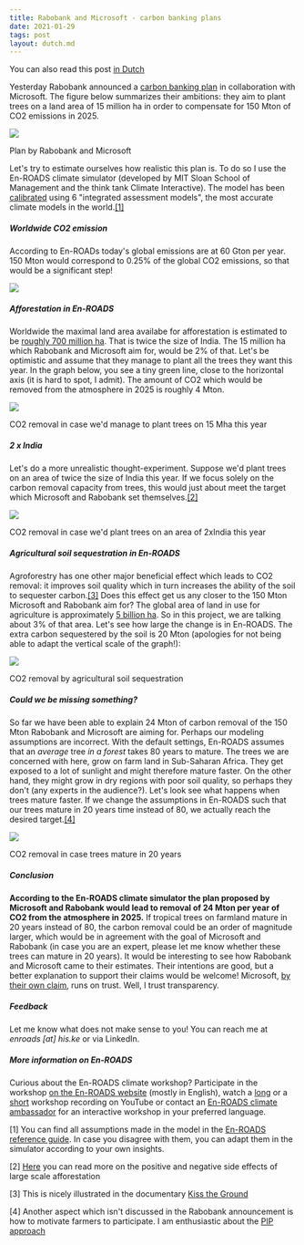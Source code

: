 ```yaml
---
title: Rabobank and Microsoft - carbon banking plans
date: 2021-01-29
tags: post
layout: dutch.md
---
```


You can also read this post [in Dutch](/posts/rabobank-en-microsoft-carbon-banking/)

Yesterday Rabobank announced a [carbon banking plan](https://www.rabobank.com/en/press/search/2021/20210129-rabobank-to-announce-initiative-to-tackle-global-co2-challenge-while-enhancing-farmers-businesses.html?utm_medium=RSS) in collaboration with Microsoft. The figure below summarizes their ambitions: they aim to plant trees on a land area of 15 million ha in order to compensate for 150 Mton of CO2 emissions in 2025.

![](https://hiskeoverweg.files.wordpress.com/2021/01/image952.png?w=1024)

Plan by Rabobank and Microsoft

Let's try to estimate ourselves how realistic this plan is. To do so I use the En-ROADS climate simulator (developed by MIT Sloan School of Management and the think tank Climate Interactive). The model has been [calibrated](https://youtu.be/M2zUFuXmhDs) using 6 "integrated assessment models", the most accurate climate models in the world.[\[1\]](#footnote1)

##### Worldwide CO2 emission

According to En-ROADs today's global emissions are at 60 Gton per year. 150 Mton would correspond to 0.25% of the global CO2 emissions, so that would be a significant step!

![](https://hiskeoverweg.files.wordpress.com/2021/01/business_as_usual.png?w=969)

##### Afforestation in En-ROADS

Worldwide the maximal land area availabe for afforestation is estimated to be [roughly 700 million ha](https://science.sciencemag.org/content/365/6448/76). That is twice the size of India. The 15 million ha which Rabobank and Microsoft aim for, would be 2% of that. Let's be optimistic and assume that they manage to plant all the trees they want this year. In the graph below, you see a tiny green line, close to the horizontal axis (it is hard to spot, I admit). The amount of CO2 which would be removed from the atmosphere in 2025 is roughly 4 Mton.

![](https://hiskeoverweg.files.wordpress.com/2021/01/bos.png?w=684)

CO2 removal in case we'd manage to plant trees on 15 Mha this year

##### 2 x India

Let's do a more unrealistic thought-experiment. Suppose we'd plant trees on an area of twice the size of India this year. If we focus solely on the carbon removal capacity from trees, this would just about meet the target which Microsoft and Rabobank set themselves.[\[2\]](#footnote2)

![](https://hiskeoverweg.files.wordpress.com/2021/01/bos2.png?w=691)

CO2 removal in case we'd plant trees on an area of 2xIndia this year

##### Agricultural soil sequestration in En-ROADS

Agroforestry has one other major beneficial effect which leads to CO2 removal: it improves soil quality which in turn increases the ability of the soil to sequester carbon.[\[3\]](#footnote3) Does this effect get us any closer to the 150 Mton Microsoft and Rabobank aim for? The global area of land in use for agriculture is approximately [5 billion ha](http://www.fao.org/sustainability/news/detail/en/c/1274219/). So in this project, we are talking about 3% of that area. Let's see how large the change is in En-ROADS. The extra carbon sequestered by the soil is 20 Mton (apologies for not being able to adapt the vertical scale of the graph!):

![](https://hiskeoverweg.files.wordpress.com/2021/01/soil-1.png?w=679)

CO2 removal by agricultural soil sequestration

##### Could we be missing something?

So far we have been able to explain 24 Mton of carbon removal of the 150 Mton Rabobank and Microsoft are aiming for. Perhaps our modeling assumptions are incorrect. With the default settings, En-ROADS assumes that an _average_ tree _in a forest_ takes 80 years to mature. The trees we are concerned with here, grow on farm land in Sub-Saharan Africa. They get exposed to a lot of sunlight and might therefore mature faster. On the other hand, they might grow in dry regions with poor soil quality, so perhaps they don't (any experts in the audience?). Let's look see what happens when trees mature faster. If we change the assumptions in En-ROADS such that our trees mature in 20 years time instead of 80, we actually reach the desired target.[\[4\]](#footnote4)

![](https://hiskeoverweg.files.wordpress.com/2021/01/fast_trees-1.png?w=673)

CO2 removal in case trees mature in 20 years

##### Conclusion

**According to the En-ROADS climate simulator the plan proposed by Microsoft and Rabobank would lead to removal of 24 Mton per year of CO2 from the atmosphere in 2025.** If tropical trees on farmland mature in 20 years instead of 80, the carbon removal could be an order of magnitude larger, which would be in agreement with the goal of Microsoft and Rabobank (in case you are an expert, please let me know whether these trees can mature in 20 years). It would be interesting to see how Rabobank and Microsoft came to their estimates. Their intentions are good, but a better explanation to support their claims would be welcome! Microsoft, [by their own claim](https://www.microsoft.com/en-us/legal/compliance/integrity), runs on trust. Well, I trust transparency.

##### Feedback

Let me know what does not make sense to you! You can reach me at _enroads \[at\] his.ke_ or via LinkedIn.

##### More information on En-ROADS

Curious about the En-ROADS climate workshop? Participate in the workshop [on the En-ROADS website](https://www.climateinteractive.org/get-involved/webinars/) (mostly in English), watch a [long](https://www.youtube.com/watch?v=R9W_KEXNzm4&t=0s) or a [short](https://www.youtube.com/watch?v=u5mrnkOJdso) workshop recording on YouTube or contact an [En-ROADS climate ambassador](https://www.climateinteractive.org/tools/en-roads/climate-ambassadors/) for an interactive workshop in your preferred language.

\[1\] You can find all assumptions made in the model in the [En-ROADS reference guide](https://img.climateinteractive.org/wp-content/uploads/2021/01/En-ROADS_Reference_Guide_012221.pdf). In case you disagree with them, you can adapt them in the simulator according to your own insights.

\[2\] [Here](https://docs.climateinteractive.org/projects/en-roads/en/latest/guide/afforestation.html) you can read more on the positive and negative side effects of large scale afforestation

\[3\] This is nicely illustrated in the documentary [Kiss the Ground](https://kisstheground.com/)

\[4\] Another aspect which isn't discussed in the Rabobank announcement is how to motivate farmers to participate. I am enthusiastic about the [PIP approach](https://www.wur.nl/en/Research-Results/Research-Institutes/Environmental-Research/Programmes/Sustainable-Land-Use/Sustainable-production-systems/The-PIP-approach-proud-farmers-better-soils-more-food.htm)
